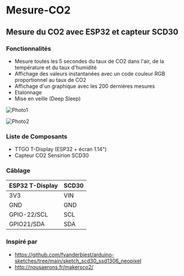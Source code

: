 # Mesure-CO2

## Mesure du CO2 avec ESP32 et capteur SCD30

### Fonctionnalités
- Mesure toutes les 5 secondes du taux de CO2 dans l'air, de la température et du taux d'humidité
- Affichage des valeurs instantanées avec un code couleur RGB proportionnel au taux de CO2
- Affichage d'un graphique avec les 200 dernières mesures
- Etalonnage
- Mise en veille (Deep Sleep)

![Photo1](https://github.com/Loutre-LNO/Mesure-CO2/blob/main/Photos/IMG_20220117_152548.jpg)

![Photo2](https://github.com/Loutre-LNO/Mesure-CO2/blob/main/Photos/IMG_20220117_152540.jpg)


### Liste de Composants
- TTGO T-Display (ESP32 + écran 1.14")
- Capteur CO2 Sensirion SCD30

### Câblage
|ESP32 T-Display|SCD30|
|-----|-----|
|3V3|VIN|
|GND|GND|
|GPIO-22/SCL|SCL|
|GPIO21/SDA|SDA|



### Inspiré par
- https://github.com/fvanderbiest/arduino-sketches/tree/main/sketch_scd30_ssd1306_neopixel
- http://nousaerons.fr/makersco2/

